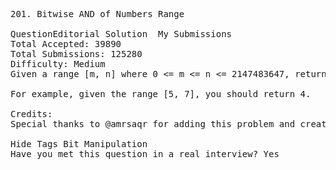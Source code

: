 <pre>
201. Bitwise AND of Numbers Range  

QuestionEditorial Solution  My Submissions
Total Accepted: 39890
Total Submissions: 125280
Difficulty: Medium
Given a range [m, n] where 0 <= m <= n <= 2147483647, return the bitwise AND of all numbers in this range, inclusive.

For example, given the range [5, 7], you should return 4.

Credits:
Special thanks to @amrsaqr for adding this problem and creating all test cases.

Hide Tags Bit Manipulation
Have you met this question in a real interview? Yes  
</pre>
